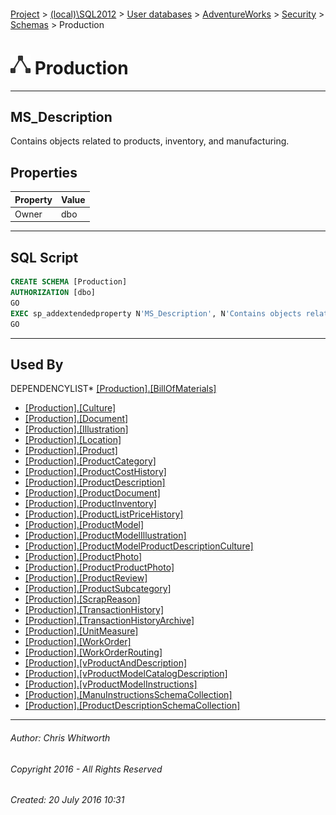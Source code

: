 #### 

[Project](../../../../../index.md) > [(local)\\SQL2012](../../../../index.md) > [User databases](../../../index.md) > [AdventureWorks](../../index.md) > [Security](../index.md) > [Schemas](Schemas.md) > Production

# ![Schemas](../../../../../Images/Schema32.png) Production

---

## <a name="#description"></a>MS_Description

Contains objects related to products, inventory, and manufacturing.

## <a name="#properties"></a>Properties

| Property | Value |
|---|---|
| Owner | dbo |


---

## <a name="#sqlscript"></a>SQL Script

```sql
CREATE SCHEMA [Production]
AUTHORIZATION [dbo]
GO
EXEC sp_addextendedproperty N'MS_Description', N'Contains objects related to products, inventory, and manufacturing.', 'SCHEMA', N'Production', NULL, NULL, NULL, NULL
GO

```


---

## <a name="#usedby"></a>Used By

DEPENDENCYLIST* [[Production].[BillOfMaterials]](../../Tables/BillOfMaterials.md)
* [[Production].[Culture]](../../Tables/Culture.md)
* [[Production].[Document]](../../Tables/Document.md)
* [[Production].[Illustration]](../../Tables/Illustration.md)
* [[Production].[Location]](../../Tables/Location.md)
* [[Production].[Product]](../../Tables/Product.md)
* [[Production].[ProductCategory]](../../Tables/ProductCategory.md)
* [[Production].[ProductCostHistory]](../../Tables/ProductCostHistory.md)
* [[Production].[ProductDescription]](../../Tables/ProductDescription.md)
* [[Production].[ProductDocument]](../../Tables/ProductDocument.md)
* [[Production].[ProductInventory]](../../Tables/ProductInventory.md)
* [[Production].[ProductListPriceHistory]](../../Tables/ProductListPriceHistory.md)
* [[Production].[ProductModel]](../../Tables/ProductModel.md)
* [[Production].[ProductModelIllustration]](../../Tables/ProductModelIllustration.md)
* [[Production].[ProductModelProductDescriptionCulture]](../../Tables/ProductModelProductDescriptionCulture.md)
* [[Production].[ProductPhoto]](../../Tables/ProductPhoto.md)
* [[Production].[ProductProductPhoto]](../../Tables/ProductProductPhoto.md)
* [[Production].[ProductReview]](../../Tables/ProductReview.md)
* [[Production].[ProductSubcategory]](../../Tables/ProductSubcategory.md)
* [[Production].[ScrapReason]](../../Tables/ScrapReason.md)
* [[Production].[TransactionHistory]](../../Tables/TransactionHistory.md)
* [[Production].[TransactionHistoryArchive]](../../Tables/TransactionHistoryArchive.md)
* [[Production].[UnitMeasure]](../../Tables/UnitMeasure.md)
* [[Production].[WorkOrder]](../../Tables/WorkOrder.md)
* [[Production].[WorkOrderRouting]](../../Tables/WorkOrderRouting.md)
* [[Production].[vProductAndDescription]](../../Views/vProductAndDescription.md)
* [[Production].[vProductModelCatalogDescription]](../../Views/vProductModelCatalogDescription.md)
* [[Production].[vProductModelInstructions]](../../Views/vProductModelInstructions.md)
* [[Production].[ManuInstructionsSchemaCollection]](../../Programmability/Types/XML_Schema_Collections/ManuInstructionsSchemaCollection.md)
* [[Production].[ProductDescriptionSchemaCollection]](../../Programmability/Types/XML_Schema_Collections/ProductDescriptionSchemaCollection.md)


---

###### Author:  Chris Whitworth

###### Copyright 2016 - All Rights Reserved

###### Created: 20 July 2016 10:31

